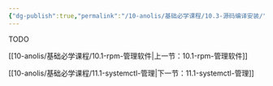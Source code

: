 ```yaml
---
{"dg-publish":true,"permalink":"/10-anolis/基础必学课程/10.3-源码编译安装/","dgPassFrontmatter":true}
---
```


TODO

[[10-anolis/基础必学课程/10.1-rpm-管理软件\|上一节：10.1-rpm-管理软件]]

[[10-anolis/基础必学课程/11.1-systemctl-管理\|下一节：11.1-systemctl-管理]]
